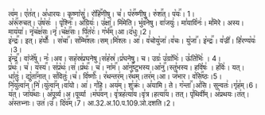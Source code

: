

  
त्व꣢म। ए꣣त꣢त्। अ꣣धारयः। कृष्णा꣡सु꣢। रो꣡हि꣢꣯णीषु। च꣣। प꣡रु꣢꣯ष्णीषु। रु꣡श꣢꣯त्। प꣡यः꣢꣯। 1।  
अ꣡रू꣢꣯रुचत्। उ꣣ष꣡सः꣢ । पृ꣡श्निः꣢꣯। अ꣣ग्रियः꣢। उ꣣क्षा꣢। मि꣣मेति। भु꣡व꣢꣯नेषु। वा꣣जयुः꣢। मा꣣यावि꣡नः꣢। म꣣मिरे। अस्य। माय꣡या꣢। नृ꣣च꣡क्ष꣢सः।नृ꣣।च꣡क्ष꣢꣯सः। पि꣣त꣡रः꣢। ग꣡र्भ꣢꣯म्।आ।द꣣धुः।2।  
इ꣡न्द्रः꣢꣯। इत्। ह꣡र्योः꣢꣯ । स꣡चा꣢꣯। स꣡म्मि꣢꣯श्लः।सम्।मि꣣श्लः। आ꣢। व꣣चोयु꣡जा꣢।व꣣चः। यु꣡जा꣢꣯। इ꣡न्द्रः꣢꣯। व꣣ज्री꣢। हि꣣रण्य꣡यः꣢ ।3।  
इ꣡न्द्र꣢꣯। वा꣡जे꣢꣯षु। नः꣣।अव। सह꣡स्र꣢प्रघनेषु।स꣣ह꣡स्र꣢।प्र꣣घनेषु। च। उग्रः꣢ उ꣣ग्रा꣡भिः꣢। ऊ꣣ति꣡भिः꣢ । 4।  
प्र꣡थः꣢꣯। च꣣। य꣡स्य꣢꣯। स꣣प्र꣡थः꣢।स꣣।प्र꣡थः꣢꣯। च꣣। ना꣡म꣢꣯। आ꣡नु꣢꣯ष्टुभस्य।आ꣡नु꣢꣯।स्तु꣣भस्य। हवि꣡षः꣢ । ह꣣विः꣢। यत्। धा꣣तुः꣢। द्यु꣡ता꣢꣯नात्। स꣣वितुः꣢।च꣣। वि꣡ष्णोः꣢꣯। र꣣थन्तर꣢म्।र꣣थम्।तर꣢म्।आ। ज꣣भार। व꣡सि꣢꣯ष्ठः।5।  
नि꣣यु꣡त्वा꣢न्।नि꣣।यु꣡त्वा꣢꣯न्।वा꣣यो। आ꣢। ग꣣हि। अय꣢म्। शु꣣क्रः꣢। अ꣣यामि। ते। ग꣡न्ता꣢꣯।अ꣣सि। सुन्वतः꣢।गृ꣣ह꣢म्।6।  
य꣢त्। जा꣡य꣢꣯थाः। अ꣣पूर्व्य।अ।पूर्व्या ।म꣡घ꣢꣯वन्। वृ꣣त्रह꣡त्या꣢य।वृ꣣त्र।हत्या꣢꣯य। तत्। पृ꣣थिवी꣢म्। अ꣣प्रथयः।त꣢त्। अ꣣स्तभ्नाः। उत꣢।उ꣣। दि꣡व꣢꣯म्।7।
आ.32.अ.10.प.109.ञो.दशति।2।  
